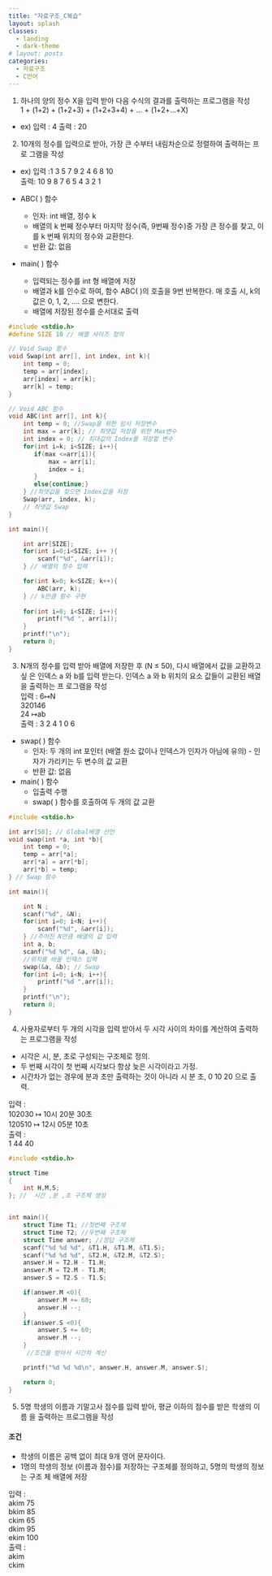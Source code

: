 ```yaml
---
title: "자료구조_C복습"
layout: splash
classes:
  - landing
  - dark-theme
# layout: posts
categories:
  - 자료구조
  - C언어
---
```


1. 하나의 양의 정수 X을 입력 받아 다음 수식의 결과를 출력하는 프로그램을 작성  
1 + (1+2) + (1+2+3) + (1+2+3+4) + ... + (1+2+...+X)  
* ex) 입력 : 4   출력 : 20


2. 10개의 정수를 입력으로 받아, 가장 큰 수부터 내림차순으로 정렬하여 출력하는 프로 그램을 작성
* ex) 입력 :1 3 5 7 9 2 4 6 8 10   
    출력: 10 9 8 7 6 5 4 3 2 1  

* ABC( ) 함수
    - 인자: int 배열, 정수 k
    - 배열의 k 번째 정수부터 마지막 정수(즉, 9번째 정수)중 가장 큰 정수를 찾고, 이를 k 번째 위치의 정수와 교환한다.
    - 반환 값: 없음  

* main( ) 함수
    - 입력되는 정수를 int 형 배열에 저장
    - 배열과 k를 인수로 하여, 함수 ABC( )의 호출을 9번 반복한다. 매 호출 시, k의 값은 0, 1, 2, .... 으로 변한다.
    - 배열에 저장된 정수를 순서대로 출력


```c++
#include <stdio.h>
#define SIZE 10 // 배열 사이즈 정의

// Void Swap 함수
void Swap(int arr[], int index, int k){
    int temp = 0;
    temp = arr[index]; 
    arr[index] = arr[k];
    arr[k] = temp;
}

// Void ABC 함수
void ABC(int arr[], int k){
    int temp = 0; //Swap을 위한 임시 저장변수 
    int max = arr[k]; // 최댓값 저장을 위한 Max변수
    int index = 0; // 최대값의 Index를 저장할 변수
    for(int i=k; i<SIZE; i++){
       if(max <=arr[i]){
           max = arr[i];
           index = i;
       }
       else{continue;}
    } //최댓값을 찾으면 Index값을 저장
    Swap(arr, index, k); 
    // 최댓값 Swap
}

int main(){

    int arr[SIZE];
    for(int i=0;i<SIZE; i++ ){
        scanf("%d", &arr[i]);
    } // 배열의 정수 입력

    for(int k=0; k<SIZE; k++){
        ABC(arr, k);
    } // k만큼 함수 구현
    
    for(int i=0; i<SIZE; i++){
        printf("%d ", arr[i]);
    }
    printf("\n");
    return 0;
}
```

3. N개의 정수를 입력 받아 배열에 저장한 후 (N ≤ 50), 다시 배열에서 값을 교환하고 싶 은 인덱스 a 와 b를 입력 받는다. 인덱스 a 와 b 위치의 요소 값들이 교환된 배열을 출력하는 프 로그램을 작성  
입력 : 6↦N    
 320146  
  24 ↦ab  
  출력 : 3 2 4 1 0 6

 * swap( ) 함수
    - 인자: 두 개의 int 포인터 (배열 원소 값이나 인덱스가 인자가 아님에 유의) - 인자가 가리키는 두 변수의 값 교환
    - 반환 값: 없음    
* main( ) 함수
    - 입출력 수행
    - swap( ) 함수를 호출하여 두 개의 값 교환 

```c++
#include <stdio.h>

int arr[50]; // Global배열 선언
void swap(int *a, int *b){
    int temp = 0;
    temp = arr[*a];
    arr[*a] = arr[*b];
    arr[*b] = temp;
} // Swap 함수

int main(){

    int N ;
    scanf("%d", &N);
    for(int i=0; i<N; i++){
        scanf("%d", &arr[i]);
    } //주어진 N만큼 배열의 값 입력
    int a, b;
    scanf("%d %d", &a, &b);
    //위치를 바꿀 인덱스 입력
    swap(&a, &b); // Swap
    for(int i=0; i<N; i++){
        printf("%d ",arr[i]);
    }
    printf("\n");
    return 0;
}
```

4. 사용자로부터 두 개의 시각을 입력 받아서 두 시각 사이의 차이를 계산하여 출력하는 프로그램을 작성
* 시각은 시, 분, 초로 구성되는 구조체로 정의.
* 두 번째 시각이 첫 번째 시각보다 항상 늦은 시각이라고 가정.
* 시간차가 없는 경우에 분과 초만 출력하는 것이 아니라 시 분 초, 0 10 20 으로 출력. 

입력 :  
 102030 ↦ 10시 20분 30초  
 120510 ↦ 12시 05분 10초  
 출력 :  
  1 44 40

```c++
#include <stdio.h>

struct Time
{
    int H,M,S;
}; //  시간 ,분 ,초 구조체 생성


int main(){
    struct Time T1; //첫번째 구조체
    struct Time T2; //두번째 구조체
    struct Time answer; //정답 구조체
    scanf("%d %d %d", &T1.H, &T1.M, &T1.S);
    scanf("%d %d %d", &T2.H, &T2.M, &T2.S);
    answer.H = T2.H - T1.H;
    answer.M = T2.M - T1.M;
    answer.S = T2.S - T1.S;

    if(answer.M <0){
        answer.M += 60;
        answer.H --;
    }
    if(answer.S <0){
        answer.S += 60;
        answer.M --;
    }
     //조건을 받아서 시간차 계산

    printf("%d %d %d\n", answer.H, answer.M, answer.S);

    return 0;
}
```
5.  5명 학생의 이름과 기말고사 점수를 입력 받아, 평균 이하의 점수를 받은 학생의 이름 을 출력하는 프로그램을 작성

#### 조건
- 학생의 이름은 공백 없이 최대 9개 영어 문자이다.
- 1명의 학생의 정보 (이름과 점수)를 저장하는 구조체를 정의하고, 5명의 학생의 정보는 구조
체 배열에 저장

입력 :  
akim 75  
 bkim 85   
 ckim 65   
 dkim 95   
 ekim 100  
출력 :   
akim   
ckim